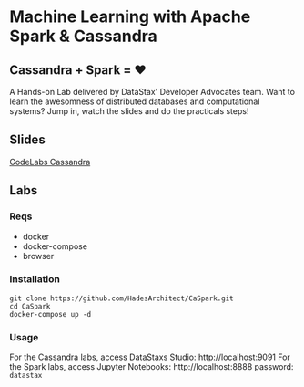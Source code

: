 # Machine Learning with Apache Spark & Cassandra
## Cassandra + Spark = ❤️ 

A Hands-on Lab delivered by DataStax' Developer Advocates team. Want to learn the awesomness of distributed databases and computational systems? Jump in, watch the slides and do the practicals steps!

## Slides

[CodeLabs Cassandra](./CodeLabs_Cassandra.pdf)

## Labs

### Reqs

- docker
- docker-compose
- browser

### Installation

```
git clone https://github.com/HadesArchitect/CaSpark.git
cd CaSpark
docker-compose up -d
```

### Usage

For the Cassandra labs, access DataStaxs Studio: http://localhost:9091
For the Spark labs, access Jupyter Notebooks:   http://localhost:8888 password: `datastax`
